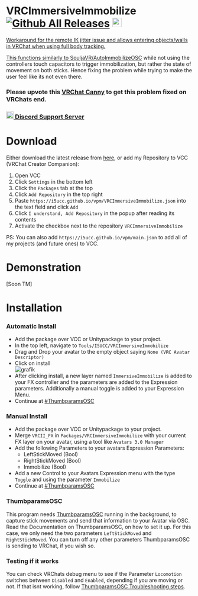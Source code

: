 # VRCImmersiveImmobilize [![Github All Releases](https://img.shields.io/github/downloads/i5ucc/VRCImmersiveImmobilize/total.svg)](https://github.com/I5UCC/VRCImmersiveImmobilize/releases/latest) <a href='https://ko-fi.com/i5ucc' target='_blank'><img height='35' style='border:0px;height:25px;' src='https://az743702.vo.msecnd.net/cdn/kofi3.png?v=0' border='0' alt='Buy Me a Coffee at ko-fi.com' />

Workaround for the remote IK jitter issue and allows entering objects/walls in VRChat when using full body tracking. <br>

This functions similarly to [SouljaVR/AutoImmobilizeOSC](https://github.com/SouljaVR/AutoImmobilizeOSC) while not using the controllers touch capacitors to trigger immobilization, but rather the state of movement on both sticks. Hence fixing the problem while trying to make the user feel like its not even there. <br>

### Please upvote this [VRChat Canny](https://feedback.vrchat.com/vrchat-ik-20/p/network-jitter-with-ik) to get this problem fixed on VRChats end.

### [<img src="https://assets-global.website-files.com/6257adef93867e50d84d30e2/636e0a6ca814282eca7172c6_icon_clyde_white_RGB.svg"  width="20" height="20"> Discord Support Server](https://discord.gg/rqcWHje3hn)

# Download

Either download the latest release from [here](https://github.com/I5UCC/VRCImmersiveImmobilize/releases/latest), or add my Repository to VCC (VRChat Creator Companion):

1. Open VCC
2. Click `Settings` in the bottom left
3. Click the `Packages` tab at the top
4. Click `Add Repository` in the top right
5. Paste `https://i5ucc.github.io/vpm/VRCImmersiveImmobilize.json` into the text field and click `Add`
6. Click `I understand, Add Repository` in the popup after reading its contents
7. Activate the checkbox next to the repository `VRCImmersiveImmobilize`

PS: You can also add `https://i5ucc.github.io/vpm/main.json` to add all of my projects (and future ones) to VCC.

# Demonstration

[Soon TM]

# Installation

### Automatic Install
- Add the package over VCC or Unitypackage to your project.
- In the top left, navigate to `Tools/I5UCC/VRCImmersiveImmobilize`
- Drag and Drop your avatar to the empty object saying `None (VRC Avatar Descriptor)`
- Click on install <br>
![grafik](https://user-images.githubusercontent.com/43730681/234945785-ffd37e32-9619-498a-9a81-9c120c26dc38.png)
- After clicking install, a new layer named `ImmersiveImmobilize` is added to your FX controller and the parameters are added to the Expression parameters. Additionally a manual toggle is added to your Expression Menu.
- Continue at [#ThumbparamsOSC](https://github.com/I5UCC/VRCImmersiveImmobilize#thumbparamsosc)

### Manual Install
- Add the package over VCC or Unitypackage to your project.
- Merge `VRCII_FX` in `Packages/VRCImmersiveImmobilize` with your current FX layer on your avatar, using a tool like `Avatars 3.0 Manager`
- Add the following Parameters to your avatars Expression Parameters:
    - LeftStickMoved (Bool)
    - RightStickMoved (Bool)
    - Immobilize (Bool)
- Add a new Control to your Avatars Expression menu with the type `Toggle` and using the parameter `Immobilize`
- Continue at [#ThumbparamsOSC](https://github.com/I5UCC/VRCImmersiveImmobilize#thumbparamsosc)

### ThumbparamsOSC
This program needs [ThumbparamsOSC](https://github.com/I5UCC/VRCThumbParamsOSC) running in the background, to capture stick movements and send that information to your Avatar via OSC.
Read the Documentation on ThumbparamsOSC, on how to set it up. For this case, we only need the two parameters `LeftStickMoved` and `RightStickMoved`. You can turn off any other parameters ThumbparamsOSC is sending to VRChat, if you wish so.

### Testing if it works
You can check VRChats debug menu to see if the Parameter `Locomotion` switches between `Disabled` and `Enabled`, depending if you are moving or not.
If that isnt working, follow [ThumbparamsOSC Troubleshooting steps](https://github.com/I5UCC/VRCThumbParamsOSC#osc-troubleshoot).
